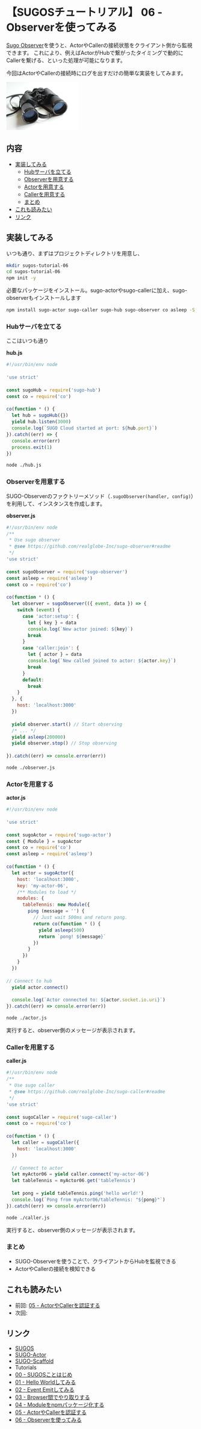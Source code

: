 # 【SUGOSチュートリアル】 06 - Observerを使ってみる

[Sugo Observer](https://github.com/realglobe-Inc/sugo-observer#readme)を使うと、ActorやCallerの接続状態をクライアント側から監視できます。
これにより、例えばActorがHubで繋がったタイミングで動的にCallerを繋げる、といった処理が可能になります。

今回はActorやCallerの接続時にログを出すだけの簡単な実装をしてみます。


<a href="https://github.com/realglobe-Inc/sugos-tutorial/blob/master/dist/markdown/ja/06%20-%20Observer%E3%82%92%E4%BD%BF%E3%81%A3%E3%81%A6%E3%81%BF%E3%82%8B.md">
    <img src="../../images/eyecatch-dynamic.jpg"
         alt="eyecatch"
         height="128"
         style="height:128px"
    /></a>

## 内容
- [実装してみる](#%E5%AE%9F%E8%A3%85%E3%81%97%E3%81%A6%E3%81%BF%E3%82%8B)
  * [Hubサーバを立てる](#hub%E3%82%B5%E3%83%BC%E3%83%90%E3%82%92%E7%AB%8B%E3%81%A6%E3%82%8B)
  * [Observerを用意する](#observer%E3%82%92%E7%94%A8%E6%84%8F%E3%81%99%E3%82%8B)
  * [Actorを用意する](#actor%E3%82%92%E7%94%A8%E6%84%8F%E3%81%99%E3%82%8B)
  * [Callerを用意する](#caller%E3%82%92%E7%94%A8%E6%84%8F%E3%81%99%E3%82%8B)
  * [まとめ](#%E3%81%BE%E3%81%A8%E3%82%81)
- [これも読みたい](#%E3%81%93%E3%82%8C%E3%82%82%E8%AA%AD%E3%81%BF%E3%81%9F%E3%81%84)
- [リンク](#%E3%83%AA%E3%83%B3%E3%82%AF)


## 実装してみる

いつも通り、まずはプロジェクトディレクトリを用意し、


```bash
mkdir sugos-tutorial-06
cd sugos-tutorial-06
npm init -y

```

必要なパッケージをインストール。sugo-actorやsugo-callerに加え、sugo-observerもインストールします

```bash
npm install sugo-actor sugo-caller sugo-hub sugo-observer co asleep -S
```

### Hubサーバを立てる

ここはいつも通り

**hub.js**

```javascript
#!/usr/bin/env node

'use strict'

const sugoHub = require('sugo-hub')
const co = require('co')

co(function * () {
  let hub = sugoHub({})
  yield hub.listen(3000)
  console.log(`SUGO Cloud started at port: ${hub.port}`)
}).catch((err) => {
  console.error(err)
  process.exit(1)
})

```
```bash
node ./hub.js
```

### Observerを用意する

SUGO-Observerのファクトリーメソッド（`.sugoObserver(handler, config)`）を利用して、インスタンスを作成します。


**observer.js**

```javascript
#!/usr/bin/env node
/**
 * Use sugo observer
 * @see https://github.com/realglobe-Inc/sugo-observer#readme
 */
'use strict'

const sugoObserver = require('sugo-observer')
const asleep = require('asleep')
const co = require('co')

co(function * () {
  let observer = sugoObserver(({ event, data }) => {
    switch (event) {
      case 'actor:setup': {
        let { key } = data
        console.log(`New actor joined: ${key}`)
        break
      }
      case 'caller:join': {
        let { actor } = data
        console.log(`New called joined to actor: ${actor.key}`)
        break
      }
      default:
        break
    }
  }, {
    host: 'localhost:3000'
  })

  yield observer.start() // Start observing
  /* ... */
  yield asleep(200000)
  yield observer.stop() // Stop observing

}).catch((err) => console.error(err))

```

```bash
node ./observer.js
```


### Actorを用意する

**actor.js**

```javascript
#!/usr/bin/env node

'use strict'

const sugoActor = require('sugo-actor')
const { Module } = sugoActor
const co = require('co')
const asleep = require('asleep')

co(function * () {
  let actor = sugoActor({
    host: 'localhost:3000',
    key: 'my-actor-06',
    /** Modules to load */
    modules: {
      tableTennis: new Module({
        ping (message = '') {
          // Just wait 500ms and return pong.
          return co(function * () {
            yield asleep(500)
            return `pong! ${message}`
          })
        }
      })
    }
  })

// Connect to hub
  yield actor.connect()

  console.log(`Actor connected to: ${actor.socket.io.uri}`)
}).catch((err) => console.error(err))

```

```bash
node ./actor.js
```

実行すると、observer側のメッセージが表示されます。

### Callerを用意する


**caller.js**

```javascript
#!/usr/bin/env node
/**
 * Use sugo caller
 * @see https://github.com/realglobe-Inc/sugo-caller#readme
 */
'use strict'

const sugoCaller = require('sugo-caller')
const co = require('co')

co(function * () {
  let caller = sugoCaller({
    host: 'localhost:3000'
  })

  // Connect to actor
  let myActor06 = yield caller.connect('my-actor-06')
  let tableTennis = myActor06.get('tableTennis')

  let pong = yield tableTennis.ping('hello world!')
  console.log(`Pong from myActor06/tableTennis: "${pong}"`)
}).catch((err) => console.error(err))


```

```bash
node ./caller.js
```

実行すると、observer側のメッセージが表示されます。


### まとめ

+ SUGO-Observerを使うことで、クライアントからHubを監視できる
+ ActorやCallerの接続を検知できる



## これも読みたい

+ 前回: [05 - ActorやCallerを認証する](https://github.com/realglobe-Inc/sugos-tutorial/blob/master/dist/markdown/ja/05%20-%20Actor%E3%82%84Caller%E3%82%92%E8%AA%8D%E8%A8%BC%E3%81%99%E3%82%8B.md)
+ 次回: []()

## リンク

+ [SUGOS](https://github.com/realglobe-Inc/sugos)
+ [SUGO-Actor](https://github.com/realglobe-Inc/sugo-actor)
+ [SUGO-Scaffold](https://github.com/realglobe-Inc/sugo-scaffold)
+ Tutorials
+ [00 - SUGOSことはじめ](https://github.com/realglobe-Inc/sugos-tutorial/blob/master/dist/markdown/ja/00%20-%20SUGOS%E3%81%93%E3%81%A8%E3%81%AF%E3%81%98%E3%82%81.md)
+ [01 - Hello Worldしてみる](https://github.com/realglobe-Inc/sugos-tutorial/blob/master/dist/markdown/ja/01%20-%20Hello%20World%E3%81%97%E3%81%A6%E3%81%BF%E3%82%8B.md)
+ [02 - Event Emitしてみる](https://github.com/realglobe-Inc/sugos-tutorial/blob/master/dist/markdown/ja/02%20-%20Event%20Emit%E3%81%97%E3%81%A6%E3%81%BF%E3%82%8B.md)
+ [03 - Browser間でやり取りする](https://github.com/realglobe-Inc/sugos-tutorial/blob/master/dist/markdown/ja/03%20-%20Browser%E9%96%93%E3%81%A7%E3%82%84%E3%82%8A%E5%8F%96%E3%82%8A%E3%81%99%E3%82%8B.md)
+ [04 - Moduleをnpmパッケージ化する](https://github.com/realglobe-Inc/sugos-tutorial/blob/master/dist/markdown/ja/04%20-%20Module%E3%82%92npm%E3%83%91%E3%83%83%E3%82%B1%E3%83%BC%E3%82%B8%E5%8C%96%E3%81%99%E3%82%8B.md)
+ [05 - ActorやCallerを認証する](https://github.com/realglobe-Inc/sugos-tutorial/blob/master/dist/markdown/ja/05%20-%20Actor%E3%82%84Caller%E3%82%92%E8%AA%8D%E8%A8%BC%E3%81%99%E3%82%8B.md)
+ [06 - Observerを使ってみる](https://github.com/realglobe-Inc/sugos-tutorial/blob/master/dist/markdown/ja/06%20-%20Observer%E3%82%92%E4%BD%BF%E3%81%A3%E3%81%A6%E3%81%BF%E3%82%8B.md)
